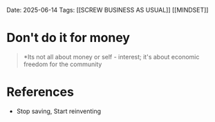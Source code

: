 Date: 2025-06-14
Tags: [[SCREW BUSINESS AS USUAL]] [[MINDSET]]


# Don't do it for money

 > *Its not all about money or self - interest; it's about economic freedom for the community
# References
- Stop saving, Start reinventing 
 